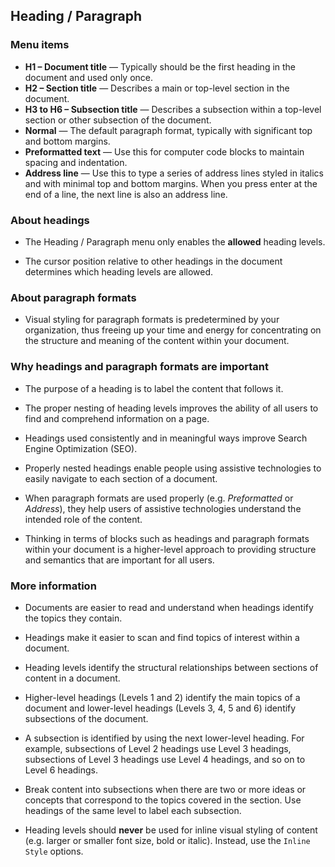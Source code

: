 ## Heading / Paragraph

### Menu items
* **H1 – Document title** — Typically should be the first heading in the
  document and used only once.
* **H2 – Section title** — Describes a main or top-level section in the
  document.
* **H3 to H6 – Subsection title** — Describes a subsection within a top-level
  section or other subsection of the document.
* **Normal** — The default paragraph format, typically with significant top
  and bottom margins.
* **Preformatted text** — Use this for computer code blocks to maintain spacing
  and indentation.
* **Address line** — Use this to type a series of address lines styled in
  italics and with minimal top and bottom margins. When you press enter at the
  end of a line, the next line is also an address line.

### About headings
* The Heading / Paragraph menu only enables the **allowed** heading levels.

* The cursor position relative to other headings in the document determines
which heading levels are allowed.

### About paragraph formats
* Visual styling for paragraph formats is predetermined by your organization,
thus freeing up your time and energy for concentrating on the structure and
meaning of the content within your document.

### Why headings and paragraph formats are important
* The purpose of a heading is to label the content that follows it.

* The proper nesting of heading levels improves the ability of all users to
find and comprehend information on a page.

* Headings used consistently and in meaningful ways improve Search Engine
Optimization (SEO).

* Properly nested headings enable people using assistive technologies to easily
navigate to each section of a document.

* When paragraph formats are used properly (e.g. *Preformatted* or *Address*),
they help users of assistive technologies understand the intended role of the
content.

* Thinking in terms of blocks such as headings and paragraph formats within
your document is a higher-level approach to providing structure and semantics
that are important for all users.

### More information
* Documents are easier to read and understand when headings identify the topics
they contain.

* Headings make it easier to scan and find topics of interest within a document.

* Heading levels identify the structural relationships between sections of
content in a document.

* Higher-level headings (Levels 1 and 2) identify the main topics of a document
and lower-level headings (Levels 3, 4, 5 and 6) identify subsections of the
document.

* A subsection is identified by using the next lower-level heading. For
example, subsections of Level 2 headings use Level 3 headings, subsections of
Level 3 headings use Level 4 headings, and so on to Level 6 headings.

* Break content into subsections when there are two or more ideas or concepts
that correspond to the topics covered in the section. Use headings of the same
level to label each subsection.

* Heading levels should **never** be used for inline visual styling of content
(e.g. larger or smaller font size, bold or italic). Instead, use the `Inline
Style` options.
